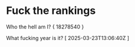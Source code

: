 # Fuck the rankings

Who the hell am I?
{ 18278540 }

What fucking year is it?
[ 2025-03-23T13:06:40Z ]
